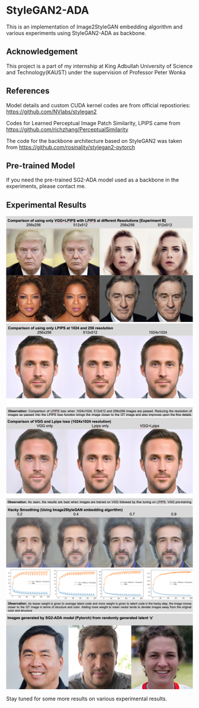 # StyleGAN2-ADA
This is an implementation of Image2StyleGAN embedding algorithm and various experiments using StyleGAN2-ADA as backbone.

## Acknowledgement

This project is a part of my internship at King Adbullah University of Science and Technology(KAUST) under the supervision of Professor Peter Wonka

## References
Model details and custom CUDA kernel codes are from official repostiories: https://github.com/NVlabs/stylegan2

Codes for Learned Perceptual Image Patch Similarity, LPIPS came from https://github.com/richzhang/PerceptualSimilarity

The code for the backbone architecture based on StyleGAN2 was taken from https://github.com/rosinality/stylegan2-pytorch

## Pre-trained Model
If you need the pre-trained SG2-ADA model used as a backbone in the experiments, please contact me.

## Experimental Results

![Screenshot](1.png)
![Screenshot](2.png)
![Screenshot](3.png)
![Screenshot](4.png)
![Screenshot](5.png)


Stay tuned for some more results on various experimental results.
